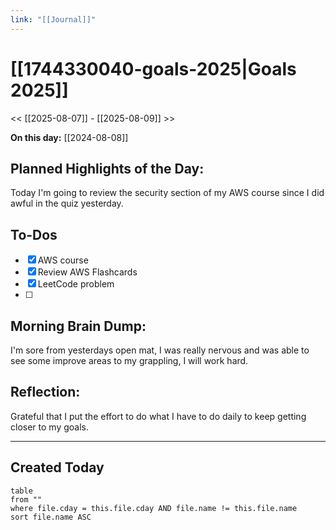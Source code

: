 ```yaml
---
link: "[[Journal]]"
---
```

# [[1744330040-goals-2025|Goals 2025]]
<< [[2025-08-07]] - [[2025-08-09]] >>

**On this day:** [[2024-08-08]]
## Planned Highlights of the Day:
Today I'm going to review the security section of my AWS course since I did awful in the quiz yesterday.

## To-Dos
- [x] AWS course
- [x] Review AWS Flashcards
- [x] LeetCode problem
- [ ] 

## Morning Brain Dump:
I'm sore from yesterdays open mat, I was really nervous and was able to see some improve areas to my grappling, I will work hard.

## Reflection:
Grateful that I put the effort to do what I have to do daily to keep getting closer to my goals.

---
## Created Today
```dataview
table
from ""
where file.cday = this.file.cday AND file.name != this.file.name
sort file.name ASC
```

